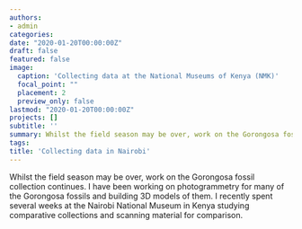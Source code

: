 ```yaml
---
authors:
- admin
categories:
date: "2020-01-20T00:00:00Z"
draft: false
featured: false
image:
  caption: 'Collecting data at the National Museums of Kenya (NMK)'
  focal_point: ""
  placement: 2
  preview_only: false
lastmod: "2020-01-20T00:00:00Z"
projects: []
subtitle: ''
summary: Whilst the field season may be over, work on the Gorongosa fossil collection continues. I have been working on photogrammetry for many of the Gorongosa fossils and building 3D models of them. I recently spent several weeks at the Nairobi National Museum in Kenya studying comparative collections and scanning material for comparison.
tags:
title: 'Collecting data in Nairobi'
---
```

Whilst the field season may be over, work on the Gorongosa fossil collection continues. I have been working on photogrammetry for many of the Gorongosa fossils and building 3D models of them. I recently spent several weeks at the Nairobi National Museum in Kenya studying comparative collections and scanning material for comparison.
